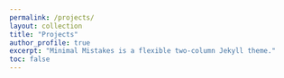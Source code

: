 ```yaml
---
permalink: /projects/
layout: collection
title: "Projects"
author_profile: true
excerpt: "Minimal Mistakes is a flexible two-column Jekyll theme."
toc: false
---
```


<!-- <ul>
<li> Xcorps</li>

<li> KBrainLab <br >
<font size = "2">
* Startup which provides Korean lottery number recommendation service, to increase the expected value of the lottery for our customers, in a group sense. <br />
* Devised and substantiated the algorithm without utilizing ad hoc pattern as a chief technical officer / co-founder.
</font>
</li>

<li> Time series Analysis <br />
<font size = "2">
* Description here
</font>
</li>

<li>Data mining LAB <br />
<font size = "2">
* Description here
</font>
</li>>

<li> Identifiability in <br />
<font size = "2">
Conducted Independent research in Bayesian Statistics Lab <br />

Accepted in the Journal of Korean Data & Information Society (JKDIS). Link here
</font>
</li>

<li>High dimensional  classification!<br />
<font size = "2">
* Description here
</font>

</li>
</ul> -->